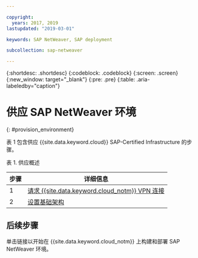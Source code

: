 ```yaml
---

copyright:
  years: 2017, 2019
lastupdated: "2019-03-01"

keywords: SAP NetWeaver, SAP deployment

subcollection: sap-netweaver

---
```


{:shortdesc: .shortdesc}
{:codeblock: .codeblock}
{:screen: .screen}
{:new_window: target="_blank"}
{:pre: .pre}
{:table: .aria-labeledby="caption"}


# 供应 SAP NetWeaver 环境
{: #provision_environment}

表 1 包含供应 {{site.data.keyword.cloud}} SAP-Certified Infrastructure 的步骤。

表 1. 供应概述

|步骤|详细信息|
| --- | --- |
|1 |[请求 {{site.data.keyword.cloud_notm}} VPN 连接](/docs/infrastructure/sap-netweaver?topic=sap-netweaver-request_vpn_connect#request_vpn_connect) |
|2 |[设置基础架构](/docs/infrastructure/sap-netweaver?topic=sap-netweaver-set_up_infrastructure#set_up_infrastructure) |

## 后续步骤

单击链接以开始在 {{site.data.keyword.cloud_notm}} 上构建和部署 SAP NetWeaver 环境。
